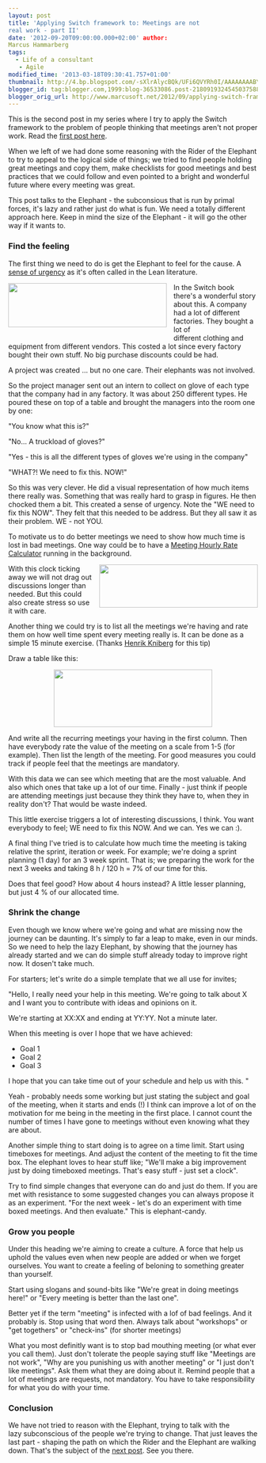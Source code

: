 ```yaml
---
layout: post
title: 'Applying Switch framework to: Meetings are not
real work - part II'
date: '2012-09-20T09:00:00.000+02:00' author:
Marcus Hammarberg
tags:
  - Life of a consultant
   - Agile
modified_time: '2013-03-18T09:30:41.757+01:00'
thumbnail: http://4.bp.blogspot.com/-sXlrAlycBQk/UFi6QVYRh0I/AAAAAAAABYs/jshbRTLsdsc/s72-c/Screen+Shot+2012-09-18+at+20.15.11.png
blogger_id: tag:blogger.com,1999:blog-36533086.post-2180919324545037588
blogger_orig_url: http://www.marcusoft.net/2012/09/applying-switch-framework-to-meetings_20.html
---
```



<div dir="ltr" style="text-align: left;" trbidi="on">


This is the second post in my series where I try to apply the Switch
framework to the problem of people thinking that meetings aren't not
proper work. Read the <a
href="http://www.marcusoft.net/2012/09/applying-switch-framework-to-meetings.html"
target="_blank">first post here</a>.

When we left of we had done some reasoning with the Rider of the
Elephant to try to appeal to the logical side of things; we tried to
find people holding great meetings and copy them, make checklists for
good meetings and best practices that we could follow and even pointed
to a bright and wonderful future where every meeting was great.

This post talks to the Elephant - the subconsious that is run by primal
forces, it's lazy and rather just do what is fun. We need a totally
different approach here. Keep in mind the size of the Elephant - it will
go the other way if it wants to.


### Find the feeling

<div>

The first thing we need to do is get the Elephant to feel for the cause.
A <a
href="http://www.businessinsider.com/where-is-your-sense-of-urgency-take-6-steps-to-get-your-company-moving-2010-10?op=1"
target="_blank">sense of urgency</a> as it's often called in the
Lean literature. 

</div>

<div>



</div>

<div>

<div class="separator" style="clear: both; text-align: center;">

<a
href="http://4.bp.blogspot.com/-sXlrAlycBQk/UFi6QVYRh0I/AAAAAAAABYs/jshbRTLsdsc/s1600/Screen+Shot+2012-09-18+at+20.15.11.png"
data-imageanchor="1"
style="clear: left; float: left; margin-bottom: 1em; margin-right: 1em;"><img
src="http://4.bp.blogspot.com/-sXlrAlycBQk/UFi6QVYRh0I/AAAAAAAABYs/jshbRTLsdsc/s320/Screen+Shot+2012-09-18+at+20.15.11.png"
data-border="0" width="320" height="89" /></a>

</div>

In the Switch book there's a wonderful story about this. A company had a
lot of different factories. They bought a lot of different clothing and
equipment from different vendors. This costed a lot since every factory
bought their own stuff. No big purchase discounts could be had. 

</div>

<div>

A project was created ... but no one care. Their elephants was not
involved. 

</div>

<div>

So the project manager sent out an intern to collect on glove of each
type that the company had in any factory. It was about 250 different
types. He poured these on top of a table and brought the managers into
the room one by one:

</div>

<div>

"You know what this is?"

</div>

<div>

"No... A truckload of gloves?"

</div>

<div>

"Yes - this is all the different types of gloves we're using in the
company"

</div>

<div>

"WHAT?! We need to fix this. NOW!"

</div>

<div>



</div>

<div>

So this was very clever. He did a visual representation of how much
items there really was. Something that was really hard to grasp in
figures. He then chocked them a bit. This created a sense of urgency.
Note the "WE need to fix this NOW". They felt that this needed to be
address. But they all saw it as their problem. WE - not YOU. 

</div>

<div>



</div>

<div>

To motivate us to do better meetings we need to show how much time is
lost in bad meetings. One way could be to have a
<a href="http://www.firstbigstep.net/uploads/MeetingCalc.html"
target="_blank">Meeting Hourly Rate Calculator</a> running in the
background.


</div>

<div class="separator" style="clear: both; text-align: center;">

<a
href="http://4.bp.blogspot.com/-2U92S-zrtpI/UFg0nD1s-VI/AAAAAAAABYU/Qe1StsGZBl4/s1600/Screen+Shot+2012-09-18+at+10.44.45.png"
data-imageanchor="1"
style="clear: right; float: right; margin-bottom: 1em; margin-left: 1em;"><img
src="http://4.bp.blogspot.com/-2U92S-zrtpI/UFg0nD1s-VI/AAAAAAAABYU/Qe1StsGZBl4/s320/Screen+Shot+2012-09-18+at+10.44.45.png"
data-border="0" width="320" height="87" /></a>

</div>

<div>

With this clock ticking away we will not drag out discussions longer
than needed. But this could also create stress so use it with care.

</div>

<div>



</div>

<div>

Another thing we could try is to list all the meetings we're having and
rate them on how well time spent every meeting really is. It can be done
as a simple 15 minute exercise. (Thanks
<a href="http://www.crisp.se/konsulter/henrik-kniberg"
target="_blank">Henrik Kniberg</a> for this tip)

</div>

<div>



</div>

<div>

Draw a table like this:

</div>

<div class="separator" style="clear: both; text-align: center;">

<a
href="http://2.bp.blogspot.com/-j1cUrl117OY/UFg19BEfONI/AAAAAAAABYc/MOY79paxn0w/s1600/Screen+Shot+2012-09-18+at+10.50.48.png"
data-imageanchor="1" style="margin-left: 1em; margin-right: 1em;"><img
src="http://2.bp.blogspot.com/-j1cUrl117OY/UFg19BEfONI/AAAAAAAABYc/MOY79paxn0w/s320/Screen+Shot+2012-09-18+at+10.50.48.png"
data-border="0" width="320" height="116" /></a>

</div>

<div>



</div>

<div>

And write all the recurring meetings your having in the first column.
Then have everybody rate the value of the meeting on a scale from 1-5
(for example). Then list the length of the meeting. For good measures
you could track if people feel that the meetings are mandatory. 

</div>

<div>



</div>

<div>

With this data we can see which meeting that are the most valuable. And
also which ones that take up a lot of our time. Finally - just think if
people are attending meetings just because they think they have to, when
they in reality don't? That would be waste indeed. 

</div>

<div>



</div>

<div>

This little exercise triggers a lot of interesting discussions, I think.
You want everybody to feel; WE need to fix this NOW. And we can. Yes we
can :).

</div>

<div>



</div>

<div>

A final thing I've tried is to calculate how much time the meeting is
taking relative the sprint, iteration or week. For example; we're doing
a sprint planning (1 day) for an 3 week sprint. That is; we preparing
the work for the next 3 weeks and taking 8 h / 120 h = 7% of our time
for this. 

</div>

<div>

Does that feel good? How about 4 hours instead? A little lesser
planning, but just 4 % of our allocated time. 

</div>

### Shrink the change

Even though we know where we're going and what are missing now the
journey can be daunting. It's simply to far a leap to make, even in our
minds. So we need to help the lazy Elephant, by showing that the journey
has already started and we can do simple stuff already today to improve
right now. It dosen't take much.

For starters; let's write do a simple template that we all use for
invites;

"Hello,
I really need your help in this meeting. We're going to talk about X and
I want you to contribute with ideas and opinions on it.

We're starting at XX:XX and ending at YY:YY. Not a minute later.

When this meeting is over I hope that we have achieved:


-   Goal 1
-   Goal 2
-   Goal 3


I hope that you can take time out of your schedule and help us with
this. "

Yeah - probably needs some working but just stating the subject and goal
of the meeting, when it starts and ends (!) I think can improve a lot of
on the motivation for me being in the meeting in the first place. I
cannot count the number of times I have gone to meetings without even
knowing what they are about.

Another simple thing to start doing is to agree on a time limit. Start
using timeboxes for meetings. And adjust the content of the meeting to
fit the time box.
The elephant loves to hear stuff like; "We'll make a big improvement
just by doing timeboxed meetings. That's easy stuff - just set a
clock".

Try to find simple changes that everyone can do and just do them. If you
are met with resistance to some suggested changes you can always propose
it as an experiment. "For the next week - let's do an experiment with
time boxed meetings. And then evaluate." This is elephant-candy.

### Grow you people

Under this heading we're aiming to create a culture. A force that help
us uphold the values even when new people are added or when we forget
ourselves. You want to create a feeling of beloning to something greater
than yourself.

Start using slogans and sound-bits like "We're great in doing meetings
here!" or "Every meeting is better than the last one".

Better yet if the term "meeting" is infected with a lof of bad feelings.
And it probably is. Stop using that word then. Always talk about
"workshops" or "get togethers" or "check-ins" (for shorter meetings)

What you most definitly want is to stop bad mouthing meeting (or what
ever you call them). Just don't tolerate the people saying stuff like
"Meetings are not work", "Why are you punishing us with another meeting"
or "I just don't like meetings". Ask them what they are doing about it.
Remind people that a lot of meetings are requests, not mandatory. You
have to take responsibility for what you do with your time.

### Conclusion

<div>

We have not tried to reason with the Elephant, trying to talk with the
lazy subconscious of the people we're trying to change. That just leaves
the last part - shaping the path on which the Rider and the Elephant are
walking down. That's the subject of the <a
href="http://www.marcusoft.net/2012/09/applying-switch-framework-to-meetings_6992.html"
target="_blank">next post</a>. See you there. 

</div>

</div>
